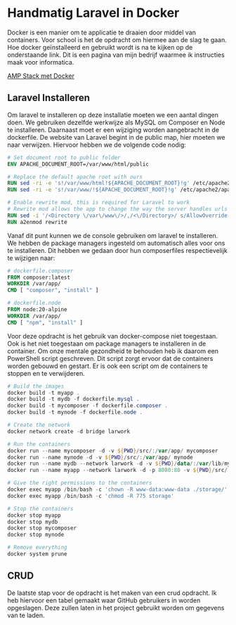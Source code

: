 # Handmatig Laravel in Docker

Docker is een manier om te applicatie te draaien door middel van containers.
Voor school is het de opdracht om hiermee aan de slag te gaan.
Hoe docker geïnstalleerd en gebruikt wordt is na te kijken op de onderstaande link.
Dit is een pagina van mijn bedrijf waarmee ik instructies maak voor informatica.

[AMP Stack met Docker](https://github.com/De-Informatica-Student/docker-amp-stack)

## Laravel Installeren

Om laravel te installeren op deze installatie moeten we een aantal dingen doen.
We gebruiken dezelfde werkwijze als MySQL om Composer en Node te installeren.
Daarnaast moet er een wijziging worden aangebracht in de dockerfile.
De website van Laravel begint in de public map, hier moeten we naar verwijzen.
Hiervoor hebben we de volgende code nodig:

```dockerfile
# Set document root to public folder
ENV APACHE_DOCUMENT_ROOT=/var/www/html/public 

# Replace the default apache root with ours
RUN sed -ri -e 's!/var/www/html!${APACHE_DOCUMENT_ROOT}!g' /etc/apache2/sites-available/*.conf 
RUN sed -ri -e 's!/var/www/!${APACHE_DOCUMENT_ROOT}!g' /etc/apache2/apache2.conf /etc/apache2/conf-available/*.conf

# Enable rewrite mod, this is required for Laravel to work
# Rewrite mod allows the app to change the way the server handles urls
RUN sed -i '/<Directory \/var\/www\/>/,/<\/Directory>/ s/AllowOverride None/AllowOverride All/' /etc/apache2/apache2.conf 
RUN a2enmod rewrite
```

Vanaf dit punt kunnen we de console gebruiken om laravel te installeren.
We hebben de package managers ingesteld om automatisch alles voor ons te installeren.
Dit hebben we gedaan door hun composerfiles respectievelijk te wijzigen naar:

```dockerfile
# dockerfile.composer
FROM composer:latest
WORKDIR /var/app/
CMD [ "composer", "install" ]

# dockerfile.node
FROM node:20-alpine
WORKDIR /var/app/
CMD [ "npm", "install" ]
```

Voor deze opdracht is het gebruik van docker-compose niet toegestaan.
Ook is het niet toegestaan om package managers te installeren in de container.
Om onze mentale gezondheid te behouden heb ik daarom een PowerShell script geschreven.
Dit script zorgt ervoor dat de containers worden gebouwd en gestart.
Er is ook een script om de containers te stoppen en te verwijderen.

```powershell
# Build the images
docker build -t myapp .
docker build -t mydb -f dockerfile.mysql .
docker build -t mycomposer -f dockerfile.composer .
docker build -t mynode -f dockerfile.node .

# Create the network
docker network create -d bridge larwork

# Run the containers
docker run --name mycomposer -d -v ${PWD}/src/:/var/app/ mycomposer
docker run --name mynode -d -v ${PWD}/src/:/var/app/ mynode
docker run --name mydb --network larwork -d -v ${PWD}/data/:/var/lib/mysql/ mydb
docker run --name myapp --network larwork -d -p 8080:80 -v ${PWD}/src/:/var/www/html/ myapp

# Give the right permissions to the containers
docker exec myapp /bin/bash -c 'chown -R www-data:www-data ./storage/'
docker exec myapp /bin/bash -c 'chmod -R 775 storage'
```

```powershell
# Stop the containers
docker stop myapp
docker stop mydb
docker stop mycomposer
docker stop mynode

# Remove everything
docker system prune
```

## CRUD

De laatste stap voor de opdracht is het maken van een crud opdracht.
Ik heb hiervoor een tabel gemaakt waar GitHub gebruikers in worden opgeslagen.
Deze zullen laten in het project gebruikt worden om gegevens van te laden.
